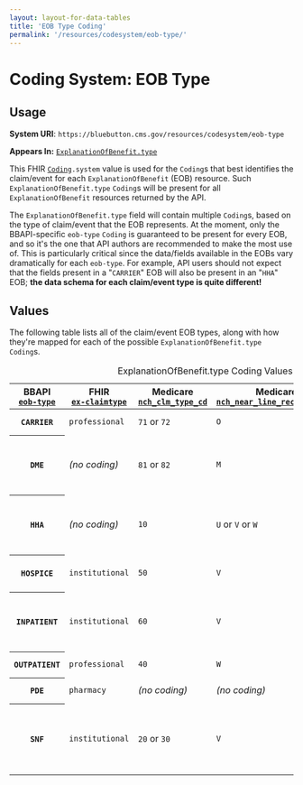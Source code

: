 ```yaml
---
layout: layout-for-data-tables
title: 'EOB Type Coding'
permalink: '/resources/codesystem/eob-type/'
---
```

# Coding System: EOB Type

## Usage

**System URI**: `https://bluebutton.cms.gov/resources/codesystem/eob-type`

**Appears In:** <code><a href="http://hl7.org/fhir/STU3/explanationofbenefit-definitions.html#ExplanationOfBenefit.type">ExplanationOfBenefit.type</a></code>

This FHIR <code><a href="http://hl7.org/fhir/STU3/datatypes.html#coding">Coding</a>.system</code> value is used for the `Coding`s that best identifies the claim/event for each `ExplanationOfBenefit` (EOB) resource. Such `ExplanationOfBenefit.type` `Coding`s will be present for all `ExplanationOfBenefit` resources returned by the API.

The `ExplanationOfBenefit.type` field will contain multiple `Coding`s, based on the type of claim/event that the EOB represents. At the moment, only the BBAPI-specific `eob-type` `Coding` is guaranteed to be present for every EOB, and so it's the one that API authors are recommended to make the most use of. This is particularly critical since the data/fields available in the EOBs vary dramatically for each `eob-type`. For example, API users should not expect that the fields present in a "`CARRIER`" EOB will also be present in an "`HHA`" EOB; **the data schema for each claim/event type is quite different!**

<!-- TODO: Once available, this would be a great place to link to our EOB profiles, since we'll have one for each eob-type. -->

## Values

The following table lists all of the claim/event EOB types, along with how they're mapped for each of the possible `ExplanationOfBenefit.type` `Coding`s.

<table class="ds-c-table">
  <caption>ExplanationOfBenefit.type Coding Values</caption>
  <thead>
    <tr>
      <th scope="col">BBAPI<br /><code><a href="https://bluebutton.cms.gov/resources/codesystem/eob-type">eob-type</a></code></th>
      <th scope="col">FHIR<br /><code><a href="http://hl7.org/fhir/STU3/valueset-claim-type.html">ex-claimtype</a></code></th>
      <th scope="col">Medicare<br /><code><a href="https://bluebutton.cms.gov/resources/variables/nch_clm_type_cd">nch_clm_type_cd</a></code></th>
      <th scope="col">Medicare<br /><code><a href="https://bluebutton.cms.gov/resources/variables/nch_near_line_rec_ident_cd">nch_near_line_rec_ident_cd</a></code></th>
      <th scope="col">Description</th>
    </tr>
  </thead>
  <tbody>
    <tr>
      <th><code>CARRIER</code></th>
      <td><code>professional</code></td>
      <td><code>71</code> or <code>72</code></td>
      <td><code>O</code></td>
      <td><a href="https://www.medicare.gov/what-medicare-covers/part-b/what-medicare-part-b-covers.html">What Part B Covers</a></td>
    </tr>
    <tr>
      <th><code>DME</code></th>
      <td><em>(no coding)</em></td>
      <td><code>81</code> or <code>82</code></td>
      <td><code>M</code></td>
      <td><a href="https://www.medicare.gov/coverage/durable-medical-equipment-dme-coverage">What Part B Covers: Durable Medical Equipment</a></td>
    </tr>
    <tr>
      <th><code>HHA</code></th>
      <td><em>(no coding)</em></td>
      <td><code>10</code></td>
      <td><code>U</code> or <code>V</code> or <code>W</code></td>
      <td><a href="https://www.medicare.gov/coverage/home-health-services.html">What Part A Covers: Home Health Services</a></td>
    </tr>
    <tr>
      <th><code>HOSPICE</code></th>
      <td><code>institutional</code></td>
      <td><code>50</code></td>
      <td><code>V</code></td>
      <td><a href="https://www.medicare.gov/what-medicare-covers/part-a/part-a-coverage-hospice.html">What Part A Covers: Hospice</a></td>
    </tr>
    <tr>
      <th><code>INPATIENT</code></th>
      <td><code>institutional</code></td>
      <td><code>60</code></td>
      <td><code>V</code></td>
      <td><a href="https://www.medicare.gov/coverage/hospital-care-inpatient.html">What Part A Covers: Inpatient Hospital Care</a></td>
    </tr>
    <tr>
      <th><code>OUTPATIENT</code></th>
      <td><code>professional</code></td>
      <td><code>40</code></td>
      <td><code>W</code></td>
      <td><a href="https://www.medicare.gov/what-medicare-covers/part-b/what-medicare-part-b-covers.html">What Part B Covers</a></td>
    </tr>
    <tr>
      <th><code>PDE</code></th>
      <td><code>pharmacy</code></td>
      <td><em>(no coding)</em></td>
      <td><em>(no coding)</em></td>
      <td><a href="https://www.medicare.gov/drug-coverage-part-d">What Drug Plans Cover</a></td>
    </tr>
    <tr>
      <th><code>SNF</code></th>
      <td><code>institutional</code></td>
      <td><code>20</code> or <code>30</code></td>
      <td><code>V</code></td>
      <td><a href="https://www.medicare.gov/what-medicare-covers/part-a/part-a-coverage-skilled-nursing-facilities.html">What Part A Covers: Skilled Nursing Facility Care</a></td>
    </tr>
  </tbody>
</table>

